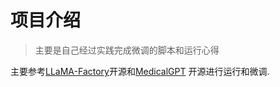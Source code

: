 # 项目介绍
> 主要是自己经过实践完成微调的脚本和运行心得

主要参考[LLaMA-Factory](https://github.com/hiyouga/LLaMA-Factory.git)开源和[MedicalGPT](https://github.com/shibing624/MedicalGPT)
开源进行运行和微调.

